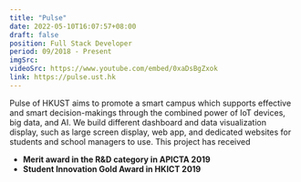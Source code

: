 ```yaml
---
title: "Pulse"
date: 2022-05-10T16:07:57+08:00
draft: false
position: Full Stack Developer
period: 09/2018 - Present
imgSrc:
videoSrc: https://www.youtube.com/embed/0xaDsBgZxok
link: https://pulse.ust.hk
---
```


Pulse of HKUST aims to promote a smart campus which supports effective and smart decision-makings through the combined power of IoT devices, big data, and AI. We build different dashboard and data visualization display, such as large screen display, web app, and dedicated websites for students and school managers to use. This project has received

- **Merit award in the R&D category in APICTA 2019**
- **Student Innovation Gold Award in HKICT 2019**
